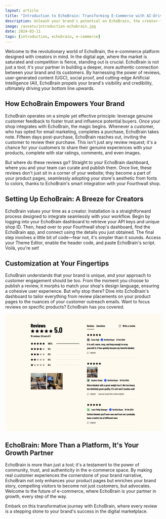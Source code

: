 ```yaml
---
layout: article
title: "Introduction to EchoBrain: Transforming E-Commerce with AI-Driven Social Proof"
description: Unleash your brand's potential on EchoBrain, the creator-focused e-commerce platform.  Go beyond sales with UGC, reviews & AI to build real connections and boost sales.
image: /assets/introduction-echobrain.jpg
date: 2024-03-11
tags: [introduction, echobrain, e-commerce]
---
```


Welcome to the revolutionary world of EchoBrain, the e-commerce platform designed with creators in mind. In the digital age, where the market is saturated and competition is fierce, standing out is crucial. EchoBrain is not just a tool; it's your partner in building a deeper, more authentic connection between your brand and its customers. By harnessing the power of reviews, user-generated content (UGC), social proof, and cutting-edge Artificial Intelligence (AI), EchoBrain propels your brand's visibility and credibility, ultimately driving your bottom line upwards.

## How EchoBrain Empowers Your Brand
EchoBrain operates on a simple yet effective principle: leverage genuine customer feedback to foster trust and influence potential buyers. Once your shop integrates with EchoBrain, the magic begins. Whenever a customer, who has opted for email marketing, completes a purchase, EchoBrain takes note. Fifteen days post-purchase, EchoBrain reaches out, inviting the customer to review their purchase. This isn't just any review request; it's a chance for your customers to share their genuine experiences with your products, complete with star ratings, comments, and even images.

But where do these reviews go? Straight to your EchoBrain dashboard, where you and your team can curate and publish them. Once live, these reviews don't just sit in a corner of your website; they become a part of your product pages, seamlessly adopting your store's aesthetic from fonts to colors, thanks to EchoBrain's smart integration with your Fourthwall shop.

## Setting Up EchoBrain: A Breeze for Creators
EchoBrain values your time as a creator. Installation is a straightforward process designed to integrate seamlessly with your workflow. Begin by logging into your EchoBrain dashboard to retrieve your API keys and unique shop ID. Then, head over to your Fourthwall shop's dashboard, find the EchoBrain app, and connect using the details you just obtained. The final step involves a little bit of code—fear not, it's simpler than it sounds. Access your Theme Editor, enable the header code, and paste EchoBrain's script. Voilà, you're set!

## Customization at Your Fingertips
EchoBrain understands that your brand is unique, and your approach to customer engagement should be too. From the moment you choose to publish a review, it morphs to match your shop's design language, ensuring a cohesive user experience. But why stop there? Dive into EchoBrain's dashboard to tailor everything from review placements on your product pages to the nuances of your customer outreach emails. Want to focus reviews on specific products? EchoBrain has you covered.

![EchoBrain website](/assets/beautifulbastard_products_plush-throw-blanket-echobrain.jpg)

## EchoBrain: More Than a Platform, It's Your Growth Partner
EchoBrain is more than just a tool; it's a testament to the power of community, trust, and authenticity in the e-commerce space. By making real customer experiences the cornerstone of your brand narrative, EchoBrain not only enhances your product pages but enriches your brand story, compelling visitors to become not just customers, but advocates. Welcome to the future of e-commerce, where EchoBrain is your partner in growth, every step of the way.

Embark on this transformative journey with EchoBrain, where every review is a stepping stone to your brand's success in the digital marketplace.


